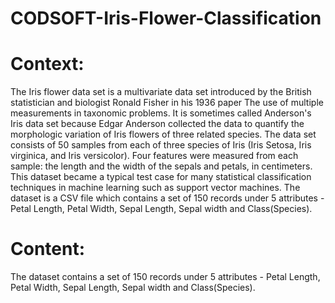 # CODSOFT-Iris-Flower-Classification

# Context:
The Iris flower data set is a multivariate data set introduced by the British statistician and biologist Ronald Fisher in his 1936 paper The use of multiple measurements in taxonomic problems. It is sometimes called Anderson's Iris data set because Edgar Anderson collected the data to quantify the morphologic variation of Iris flowers of three related species. The data set consists of 50 samples from each of three species of Iris (Iris Setosa, Iris virginica, and Iris versicolor). Four features were measured from each sample: the length and the width of the sepals and petals, in centimeters.
This dataset became a typical test case for many statistical classification techniques in machine learning such as support vector machines.
The dataset is a CSV file which contains a set of 150 records under 5 attributes - Petal Length, Petal Width, Sepal Length, Sepal width and Class(Species).
# Content:
The dataset contains a set of 150 records under 5 attributes - Petal Length, Petal Width, Sepal Length, Sepal width and Class(Species).




